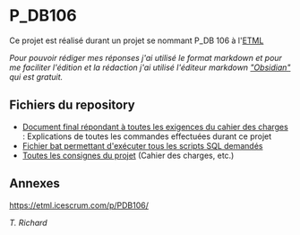 # P_DB106
Ce projet est réalisé durant un projet se nommant P_DB 106 à l'[ETML](https://www.etml.ch/)

*Pour pouvoir rédiger mes réponses j'ai utilisé le format markdown et pour me faciliter l'édition et la rédaction j'ai utilisé l'éditeur markdown ["Obsidian"](https://www.obsidian.md) qui est gratuit.* 

## Fichiers du repository
- [Document final répondant à toutes les exigences du cahier des charges](Travail%20effectué.md) : Explications de toutes les commandes effectuées durant ce projet
- [Fichier bat permettant d'exécuter tous les scripts SQL demandés](./script/ExecutionScripts.bat)
- [Toutes les consignes du projet](./consignes) (Cahier des charges, etc.)

## Annexes
https://etml.icescrum.com/p/PDB106/


*T. Richard*
